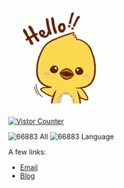 [![Hello~](https://github.com/ihoey/ihoey/raw/master/hello.gif)](https://github.com/66883)
<br />

[![Vistor Counter](https://count.getloli.com/get/@github_66883?theme=gelbooru)](https://github.com/66883)

![66883 All](https://github-readme-stats.vercel.app/api/?username=66883&layout=compact&theme=monokai&hide_border=true)
![66883 Language](https://github-readme-stats.vercel.app/api/top-langs/?username=66883&langs_count=8&layout=compact&theme=monokai&hide_border=true)
<br />

A few links:

- [Email](mailto:119649024+66883@users.noreply.github.com)
- [Blog](https://github.com/66883)
